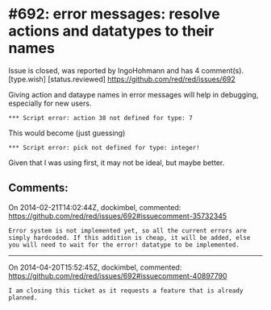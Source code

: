 
#692: error messages: resolve actions and datatypes to their names 
================================================================================
Issue is closed, was reported by IngoHohmann and has 4 comment(s).
[type.wish] [status.reviewed]
<https://github.com/red/red/issues/692>

Giving action and dataype names in error messages will help in debugging, especially for new users.

```
*** Script error: action 38 not defined for type: 7
```

This would become (just guessing)

```
*** Script error: pick not defined for type: integer!
```

Given that I was using first, it may not be ideal, but maybe better.



Comments:
--------------------------------------------------------------------------------

On 2014-02-21T14:02:44Z, dockimbel, commented:
<https://github.com/red/red/issues/692#issuecomment-35732345>

    Error system is not implemented yet, so all the current errors are simply hardcoded. If this addition is cheap, it will be added, else you will need to wait for the error! datatype to be implemented.

--------------------------------------------------------------------------------

On 2014-04-20T15:52:45Z, dockimbel, commented:
<https://github.com/red/red/issues/692#issuecomment-40897790>

    I am closing this ticket as it requests a feature that is already planned.

